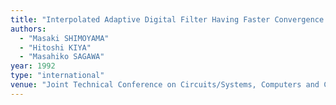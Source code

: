 ```yaml
---
title: "Interpolated Adaptive Digital Filter Having Faster Convergence Speed in Implementation Time"
authors:
  - "Masaki SHIMOYAMA"
  - "Hitoshi KIYA"
  - "Masahiko SAGAWA"
year: 1992
type: "international"
venue: "Joint Technical Conference on Circuits/Systems, Computers and Communications, pp. B3-4-1, 1992-07-01."
---
```


